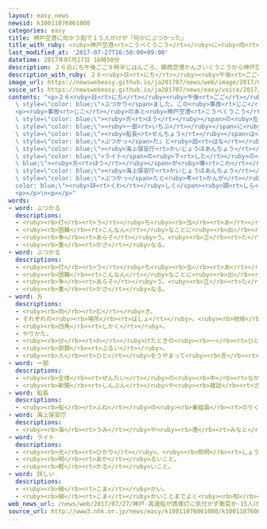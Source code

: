 ```yaml
---
layout: easy_news
newsid: k10011076061000
categories: easy
title: 神戸空港に向かう船で１５人がけが「何かにぶつかった」
title_with_ruby: <ruby>神戸空港<rt>こうべくうこう</rt></ruby>に<ruby>向<rt>む</rt></ruby>かう<ruby>船<rt>ふね</rt></ruby>で１５<ruby>人<rt>にん</rt></ruby>がけが「<ruby>何<rt>なに</rt></ruby>かにぶつかった」
last_modified_at: '2017-07-27T16:50:00+09:00'
datetime: 2017年07月27日 16時50分
description: ２６日にち午後ごご９時半じはんごろ、関西空港かんさいくうこうから神戸空港こうべくうこうに向むかっていた「ベイ・シャトル」という船ふねが何なにかにぶつかりました。
description_with_ruby: ２６<ruby>日<rt>にち</rt></ruby><ruby>午後<rt>ごご</rt></ruby>９<ruby>時半<rt>じはん</rt></ruby>ごろ、<ruby>関西空港<rt>かんさいくうこう</rt></ruby>から<ruby>神戸空港<rt>こうべくうこう</rt></ruby>に<ruby>向<rt>む</rt></ruby>かっていた「ベイ・シャトル」という<ruby>船<rt>ふね</rt></ruby>が<ruby>何<rt>なに</rt></ruby>かにぶつかりました。
image_url: https://newswebeasy.github.io/ja201707/news/web/image/2017/07/27/k10011076061000.jpg
voice_url: https://newswebeasy.github.io/ja201707/news/easy/voice/2017/07/27/k10011076061000.mp3
contents: "<p>２６<ruby>日<rt>にち</rt></ruby><ruby>午後<rt>ごご</rt></ruby>９<ruby>時半<rt>じはん</rt></ruby>ごろ、<ruby>関西空港<rt>かんさいくうこう</rt></ruby>から<ruby>神戸空港<rt>こうべくうこう</rt></ruby>に<ruby>向<rt>む</rt></ruby>かっていた「ベイ・シャトル」という<ruby>船<rt>ふね</rt></ruby>が<ruby>何<rt>なに</rt></ruby>かに<span\
  \ style=\"color: blue;\">ぶつかり</span>ました。この<ruby>事故<rt>じこ</rt></ruby>で１５<ruby>人<rt>にん</rt></ruby>がけがをしました。この<ruby>船<rt>ふね</rt></ruby>は、<ruby>毎日<rt>まいにち</rt></ruby>２つの<ruby>空港<rt>くうこう</rt></ruby>の<ruby>間<rt>あいだ</rt></ruby>で<ruby>客<rt>きゃく</rt></ruby>を<ruby>運<rt>はこ</rt></ruby>んでいて、<ruby>事故<rt>じこ</rt></ruby>のとき２９<ruby>人<rt>にん</rt></ruby>の<ruby>客<rt>きゃく</rt></ruby>が<ruby>乗<rt>の</rt></ruby>っていました。</p>\n\
  <p><ruby>事故<rt>じこ</rt></ruby>のあと<ruby>神戸空港<rt>こうべくうこう</rt></ruby>に<ruby>着<rt>つ</rt></ruby>いた<ruby>船<rt>ふね</rt></ruby>を<ruby>見<rt>み</rt></ruby>ると、<ruby>前<rt>まえ</rt></ruby>の<span\
  \ style=\"color: blue;\"><ruby>方<rt>ほう</rt></ruby></span>の<ruby>左側<rt>ひだりがわ</rt></ruby>が<ruby>大<rt>おお</rt></ruby>きく<ruby>壊<rt>こわ</rt></ruby>れて、<ruby>船<rt>ふね</rt></ruby>の<span\
  \ style=\"color: blue;\"><ruby>一部<rt>いちぶ</rt></ruby></span>に<ruby>水<rt>みず</rt></ruby>が<ruby>入<rt>はい</rt></ruby>っていました。<span\
  \ style=\"color: blue;\"><ruby>船長<rt>せんちょう</rt></ruby></span>は<ruby>会社<rt>かいしゃ</rt></ruby>に「<ruby>船<rt>ふね</rt></ruby>がどこにいるのかわからなくなって、<ruby>何<rt>なに</rt></ruby>かに<span\
  \ style=\"color: blue;\">ぶつかっ</span>た」と<ruby>話<rt>はな</rt></ruby>しました。</p>\n<p><span\
  \ style=\"color: blue;\"><ruby>海上保安庁<rt>かいじょうほあんちょう</rt></ruby></span>によると、<ruby>神戸空港<rt>こうべくうこう</rt></ruby>から６００ｍぐらい<ruby>東<rt>ひがし</rt></ruby>の<ruby>海<rt>うみ</rt></ruby>にある「<ruby>誘導灯<rt>ゆうどうとう</rt></ruby>」という<span\
  \ style=\"color: blue;\">ライト</span>の<ruby>下<rt>した</rt></ruby>の<span style=\"color:\
  \ blue;\"><ruby>方<rt>ほう</rt></ruby></span>が<ruby>壊<rt>こわ</rt></ruby>れていました。<span\
  \ style=\"color: blue;\"><ruby>海上保安庁<rt>かいじょうほあんちょう</rt></ruby></span>は、ここに<ruby>船<rt>ふね</rt></ruby>が<span\
  \ style=\"color: blue;\">ぶつかっ</span>たと<ruby>考<rt>かんが</rt></ruby>えて<span style=\"\
  color: blue;\"><ruby>詳<rt>くわ</rt></ruby>しく</span><ruby>調<rt>しら</rt></ruby>べています。</p>\n\
  <p></p>\n<p></p>"
words:
- word: ぶつかる
  descriptions:
  - <ruby><rb>打</rb><rt>う</rt></ruby>ち<ruby><rb>当</rb><rt>あ</rt></ruby>たる。つき<ruby><rb>当</rb><rt>あ</rt></ruby>たる。
  - <ruby><rb>困難</rb><rt>こんなん</rt></ruby>なことに<ruby><rb>出</rb><rt>で</rt></ruby>あう。
  - <ruby><rb>争</rb><rt>あらそ</rt></ruby>う。<ruby><rb>立</rb><rt>た</rt></ruby>ち<ruby><rb>向</rb><rt>む</rt></ruby>かう。
  - <ruby><rb>重</rb><rt>かさ</rt></ruby>なる。
- word: ぶつかる
  descriptions:
  - <ruby><rb>打</rb><rt>う</rt></ruby>ち<ruby><rb>当</rb><rt>あ</rt></ruby>たる。つき<ruby><rb>当</rb><rt>あ</rt></ruby>たる。
  - <ruby><rb>困難</rb><rt>こんなん</rt></ruby>なことに<ruby><rb>出</rb><rt>で</rt></ruby>あう。
  - <ruby><rb>争</rb><rt>あらそ</rt></ruby>う。<ruby><rb>立</rb><rt>た</rt></ruby>ち<ruby><rb>向</rb><rt>む</rt></ruby>かう。
  - <ruby><rb>重</rb><rt>かさ</rt></ruby>なる。
- word: 方
  descriptions:
  - <ruby><rb>向</rb><rt>む</rt></ruby>き。
  - それぞれの<ruby><rb>場所</rb><rt>ばしょ</rt></ruby>。<ruby><rb>地域</rb><rt>ちいき</rt></ruby>。
  - <ruby><rb>四角</rb><rt>しかく</rt></ruby>。
  - やりかた。
  - <ruby><rb>分</rb><rt>わ</rt></ruby>けたときの<ruby><rb>一</rb><rt>ひと</rt></ruby>つ。
  - <ruby><rb>部類</rb><rt>ぶるい</rt></ruby>。
  - <ruby><rb>人</rb><rt>ひと</rt></ruby>をうやまって<ruby><rb>言</rb><rt>い</rt></ruby>うことば。かた。
- word: 一部
  descriptions:
  - <ruby><rb>全体</rb><rt>ぜんたい</rt></ruby>の<ruby><rb>中</rb><rt>なか</rt></ruby>の、ある<ruby><rb>部分</rb><rt>ぶぶん</rt></ruby>。
  - <ruby><rb>新聞</rb><rt>しんぶん</rt></ruby>や<ruby><rb>雑誌</rb><rt>ざっし</rt></ruby>などを<ruby><rb>数</rb><rt>かぞ</rt></ruby>えるときの、<ruby><rb>一</rb><rt>ひと</rt></ruby>つ。
- word: 船長
  descriptions:
  - <ruby><rb>船</rb><rt>ふね</rt></ruby>の<ruby><rb>乗組員</rb><rt>のりくみいん</rt></ruby>の<ruby><rb>中</rb><rt>なか</rt></ruby>でいちばん<ruby><rb>上</rb><rt>うえ</rt></ruby>の<ruby><rb>位</rb><rt>くらい</rt></ruby>で、<ruby><rb>航海</rb><rt>こうかい</rt></ruby>の<ruby><rb>指図</rb><rt>さしず</rt></ruby>をして<ruby><rb>船</rb><rt>ふね</rt></ruby><ruby><rb>全体</rb><rt>ぜんたい</rt></ruby>の<ruby><rb>責任</rb><rt>せきにん</rt></ruby>をもつ<ruby><rb>人</rb><rt>ひと</rt></ruby>。キャプテン。
- word: 海上保安庁
  descriptions:
  - <ruby><rb>海</rb><rt>うみ</rt></ruby>や<ruby><rb>港</rb><rt>みなと</rt></ruby>で、<ruby><rb>船</rb><rt>ふね</rt></ruby>の<ruby><rb>安全</rb><rt>あんぜん</rt></ruby>を<ruby><rb>守</rb><rt>まも</rt></ruby>ったり、<ruby><rb>法</rb><rt>ほう</rt></ruby>に<ruby><rb>違反</rb><rt>いはん</rt></ruby>することを<ruby><rb>防</rb><rt>ふせ</rt></ruby>いだりする<ruby><rb>国</rb><rt>くに</rt></ruby>の<ruby><rb>役所</rb><rt>やくしょ</rt></ruby>。
- word: ライト
  descriptions:
  - <ruby><rb>光</rb><rt>ひかり</rt></ruby>。<ruby><rb>照明</rb><rt>しょうめい</rt></ruby>。
  - <ruby><rb>明</rb><rt>あか</rt></ruby>るいこと。
  - <ruby><rb>軽</rb><rt>かる</rt></ruby>いこと。
- word: 詳しい
  descriptions:
  - <ruby><rb>細</rb><rt>こま</rt></ruby>かい。
  - <ruby><rb>細</rb><rt>こま</rt></ruby>かいことまでよく<ruby><rb>知</rb><rt>し</rt></ruby>っている。
web_news_url: /news/web/2017/07/27/神戸-高速船が誘導灯に気付かず衝突か-15人けが/
source_url: http://www3.nhk.or.jp/news/easy/k10011076061000/k10011076061000.html
...
```

